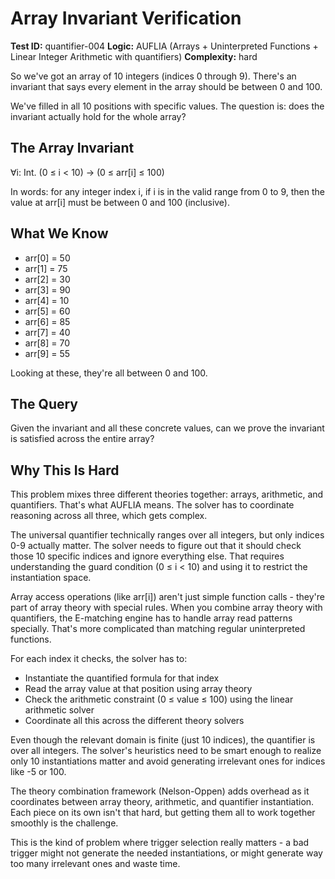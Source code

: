 # Array Invariant Verification

**Test ID:** quantifier-004
**Logic:** AUFLIA (Arrays + Uninterpreted Functions + Linear Integer Arithmetic with quantifiers)
**Complexity:** hard

So we've got an array of 10 integers (indices 0 through 9). There's an invariant that says every element in the array should be between 0 and 100.

We've filled in all 10 positions with specific values. The question is: does the invariant actually hold for the whole array?

## The Array Invariant

∀i: Int. (0 ≤ i < 10) → (0 ≤ arr[i] ≤ 100)

In words: for any integer index i, if i is in the valid range from 0 to 9, then the value at arr[i] must be between 0 and 100 (inclusive).

## What We Know

- arr[0] = 50
- arr[1] = 75
- arr[2] = 30
- arr[3] = 90
- arr[4] = 10
- arr[5] = 60
- arr[6] = 85
- arr[7] = 40
- arr[8] = 70
- arr[9] = 55

Looking at these, they're all between 0 and 100.

## The Query

Given the invariant and all these concrete values, can we prove the invariant is satisfied across the entire array?

## Why This Is Hard

This problem mixes three different theories together: arrays, arithmetic, and quantifiers. That's what AUFLIA means. The solver has to coordinate reasoning across all three, which gets complex.

The universal quantifier technically ranges over all integers, but only indices 0-9 actually matter. The solver needs to figure out that it should check those 10 specific indices and ignore everything else. That requires understanding the guard condition (0 ≤ i < 10) and using it to restrict the instantiation space.

Array access operations (like arr[i]) aren't just simple function calls - they're part of array theory with special rules. When you combine array theory with quantifiers, the E-matching engine has to handle array read patterns specially. That's more complicated than matching regular uninterpreted functions.

For each index it checks, the solver has to:
- Instantiate the quantified formula for that index
- Read the array value at that position using array theory
- Check the arithmetic constraint (0 ≤ value ≤ 100) using the linear arithmetic solver
- Coordinate all this across the different theory solvers

Even though the relevant domain is finite (just 10 indices), the quantifier is over all integers. The solver's heuristics need to be smart enough to realize only 10 instantiations matter and avoid generating irrelevant ones for indices like -5 or 100.

The theory combination framework (Nelson-Oppen) adds overhead as it coordinates between array theory, arithmetic, and quantifier instantiation. Each piece on its own isn't that hard, but getting them all to work together smoothly is the challenge.

This is the kind of problem where trigger selection really matters - a bad trigger might not generate the needed instantiations, or might generate way too many irrelevant ones and waste time.
